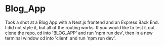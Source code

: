 # Blog_App

Took a shot at a Blog App with a Next.js frontend and an Express Back End. I did not style it, but all of the routing works. If you would like to test it out clone the repo, cd into 'BLOG_APP' and run 'npm run dev', then in a new terminal window cd into 'client' and run 'npm run dev'. 